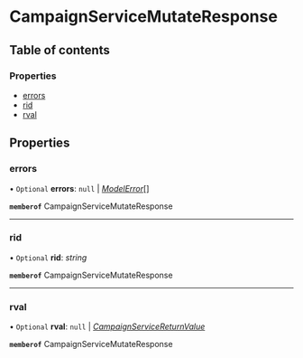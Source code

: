 # CampaignServiceMutateResponse


## Table of contents

### Properties

- [errors](campaignservicemutateresponse.md#errors)
- [rid](campaignservicemutateresponse.md#rid)
- [rval](campaignservicemutateresponse.md#rval)

## Properties

### errors

• `Optional` **errors**: ``null`` \| [*ModelError*](modelerror.md)[]

**`memberof`** CampaignServiceMutateResponse

___

### rid

• `Optional` **rid**: *string*

**`memberof`** CampaignServiceMutateResponse

___

### rval

• `Optional` **rval**: ``null`` \| [*CampaignServiceReturnValue*](campaignservicereturnvalue.md)

**`memberof`** CampaignServiceMutateResponse
